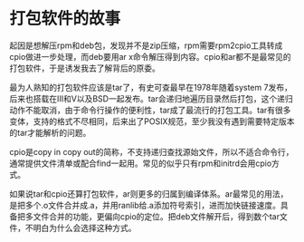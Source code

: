 打包软件的故事
====
起因是想解压rpm和deb包，发现并不是zip压缩，rpm需要rpm2cpio工具转成cpio做进一步处理，而deb要用ar x命令解压得到内容。cpio和ar都不是最常见的打包软件，于是诱发我去了解背后的原委。

最为人熟知的打包软件应该是tar了，有史可查最早在1978年随着system 7发布，后来也搭载在III和V以及BSD一起发布。tar会递归地遍历目录然后打包，这个递归动作不能取消，由于命令行操作的便利性，tar成了最流行的打包工具。tar有很多变体，支持的格式不尽相同，后来出了POSIX规范，至少我没有遇到需要特定版本的tar才能解析的问题。

cpio是copy in copy out的简称，不支持递归查找源始文件，所以不适合命令行，通常提供文件清单或配合find一起用。常见的似乎只有rpm和initrd会用cpio方式。

如果说tar和cpio还算打包软件，ar则更多的归属到编译体系。ar最常见的用法，是把多个.o文件合并成.a，并用ranlib给.a添加符号索引，进而加快链接速度。具备把多文件合并的功能，更偏向cpio的定位。把deb文件解开后，得到数个tar文件，不明白为什么会选择这种方式。